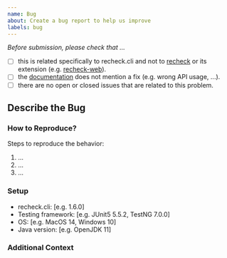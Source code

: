 ```yaml
---
name: Bug
about: Create a bug report to help us improve
labels: bug
---
```


*Before submission, please check that ...*

- [ ] this is related specifically to recheck.cli and not to [recheck](https://github.com/retest/recheck) or its extension (e.g. [recheck-web](https://github.com/retest/recheck-web)).
- [ ] the [documentation](https://docs.retest.de/) does not mention a fix (e.g. wrong API usage, ...).
- [ ] there are no open or closed issues that are related to this problem.

<!-- Note: You can always ask a maintainer to help you with the above tasks. -->

## Describe the Bug

<!-- A clear and concise description of what the bug is. Note the expected and actual behavior of the problem and provide some context in which your bug occurs (e.g. what are you trying to achieve). -->

### How to Reproduce?

<!-- Does it relate to recheck (e.g. ignore, filter)? -->

Steps to reproduce the behavior:
1. ... 
2. ...
3. ...

### Setup

<!-- Please describe your setup. Ideally you would also provide the recheck extension version that is used in your project. -->

- recheck.cli: [e.g. 1.6.0]
- Testing framework: [e.g. JUnit5 5.5.2, TestNG 7.0.0]
- OS: [e.g. MacOS 14, Windows 10]
- Java version: [e.g. OpenJDK 11]

### Additional Context

<!-- A screenshot, report, Golden Master or minimal test setup can be helpful for reproducing this bug. Please check that you do not expose any secrets. -->
